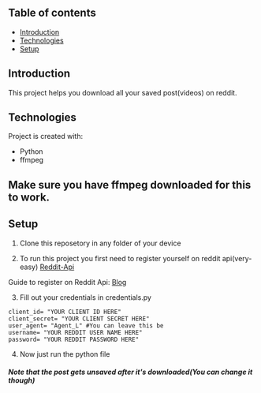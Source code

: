 ## Table of contents
* [Introduction](#introduction)
* [Technologies](#technologies)
* [Setup](#setup)

## Introduction
This project helps you download all your saved post(videos) on reddit.

## Technologies
Project is created with:
* Python
* ffmpeg

## Make sure you have ffmpeg downloaded for this to work.

## Setup
1. Clone this reposetory in any folder of your device

2. To run this project you first need to register yourself on reddit api(very-easy)
[Reddit-Api](https://www.reddit.com/prefs/apps)

Guide to register on Reddit Api: [Blog](https://www.geeksforgeeks.org/how-to-get-client_id-and-client_secret-for-python-reddit-api-registration/)

3. Fill out your credentials in credentials.py
```
client_id= "YOUR CLIENT ID HERE"
client_secret= "YOUR CLIENT SECRET HERE"
user_agent= "Agent_L" #You can leave this be
username= "YOUR REDDIT USER NAME HERE"
password= "YOUR REDDIT PASSWORD HERE"
```

4. Now just run the python file 

##### **Note that the post gets unsaved after it's downloaded(You can change it though)**

